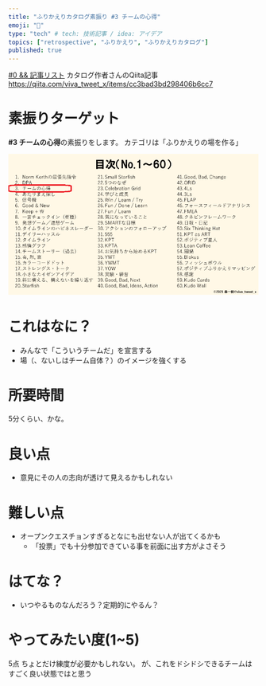 ```yaml
---
title: "ふりかえりカタログ素振り #3 チームの心得"
emoji: "👋"
type: "tech" # tech: 技術記事 / idea: アイデア
topics: ["retrospective", "ふりかえり", "ふりかえりカタログ"]
published: true
---
```


[#0 && 記事リスト](/datsuns/articles/retrospective-su-bu-ri-0.md)
カタログ作者さんのQiita記事
https://qiita.com/viva_tweet_x/items/cc3bad3bd298406b6cc7

# 素振りターゲット

**\#3 チームの心得**の素振りをします。
カテゴリは「ふりかえりの場を作る」

![target-2](/images/retrospective-su-bu-ri/3-target.png)

# これはなに？

* みんなで「こういうチームだ」を宣言する
* 場（、ないしはチーム自体？）のイメージを強くする

# 所要時間

5分くらい、かな。

# 良い点

* 意見にその人の志向が透けて見えるかもしれない

# 難しい点

* オープンクエスチョンすぎるとなにも出せない人が出てくるかも
   * 「投票」でも十分参加できている事を前面に出す方がよさそう

# はてな？

* いつやるものなんだろう？定期的にやるん？

# やってみたい度(1~5)

5点
ちょとだけ練度が必要かもしれない。
が、これをドシドシできるチームはすごく良い状態ではと思う
